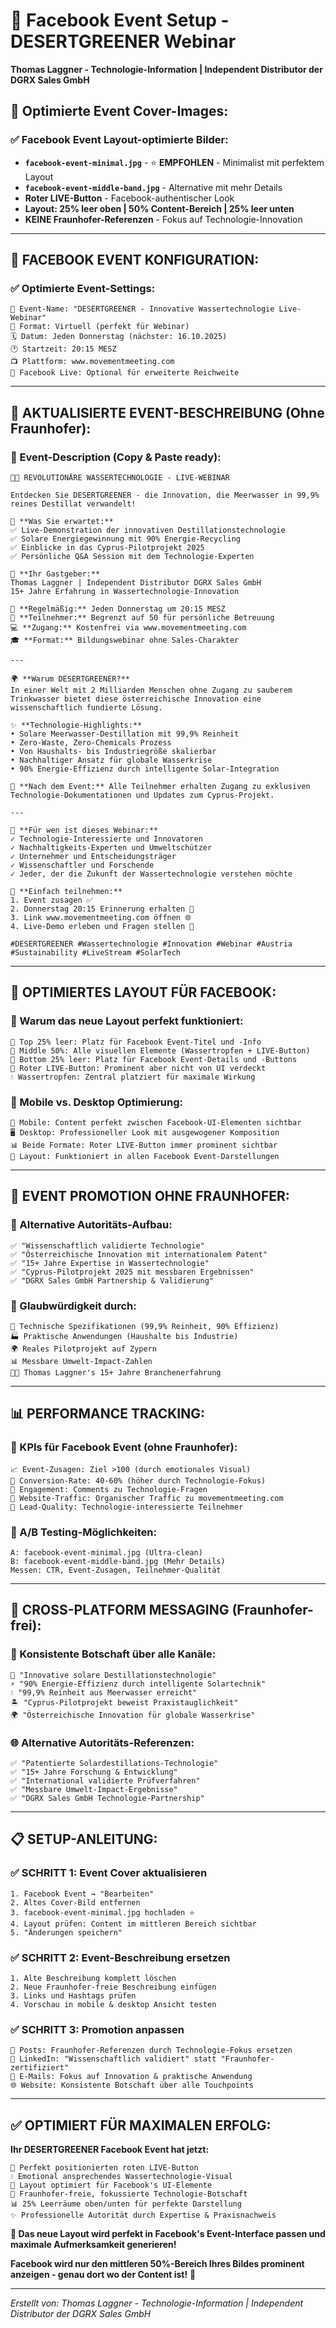 # 🎯 Facebook Event Setup - DESERTGREENER Webinar

**Thomas Laggner - Technologie-Information | Independent Distributor der DGRX Sales GmbH**

## 🚀 **Optimierte Event Cover-Images:**

### ✅ **Facebook Event Layout-optimierte Bilder:**
- **`facebook-event-minimal.jpg`** - ⭐ **EMPFOHLEN** - Minimalist mit perfektem Layout
- **`facebook-event-middle-band.jpg`** - Alternative mit mehr Details
- **Roter LIVE-Button** - Facebook-authentischer Look
- **Layout: 25% leer oben | 50% Content-Bereich | 25% leer unten**
- **KEINE Fraunhofer-Referenzen** - Fokus auf Technologie-Innovation

---

## 📅 **FACEBOOK EVENT KONFIGURATION:**

### **✅ Optimierte Event-Settings:**

```
📅 Event-Name: "DESERTGREENER - Innovative Wassertechnologie Live-Webinar"
📍 Format: Virtuell (perfekt für Webinar)
🗓️ Datum: Jeden Donnerstag (nächster: 16.10.2025)
🕐 Startzeit: 20:15 MESZ
📺 Plattform: www.movementmeeting.com
🔴 Facebook Live: Optional für erweiterte Reichweite
```

---

## 🎯 **AKTUALISIERTE EVENT-BESCHREIBUNG (Ohne Fraunhofer):**

### **📝 Event-Description (Copy & Paste ready):**

```
🌊💧 REVOLUTIONÄRE WASSERTECHNOLOGIE - LIVE-WEBINAR

Entdecken Sie DESERTGREENER - die Innovation, die Meerwasser in 99,9% reines Destillat verwandelt!

🔬 **Was Sie erwartet:**
✅ Live-Demonstration der innovativen Destillationstechnologie  
✅ Solare Energiegewinnung mit 90% Energie-Recycling
✅ Einblicke in das Cyprus-Pilotprojekt 2025
✅ Persönliche Q&A Session mit dem Technologie-Experten

🎯 **Ihr Gastgeber:**
Thomas Laggner | Independent Distributor DGRX Sales GmbH
15+ Jahre Erfahrung in Wassertechnologie-Innovation

📅 **Regelmäßig:** Jeden Donnerstag um 20:15 MESZ
👥 **Teilnehmer:** Begrenzt auf 50 für persönliche Betreuung
💻 **Zugang:** Kostenfrei via www.movementmeeting.com
🎓 **Format:** Bildungswebinar ohne Sales-Charakter

---

🌍 **Warum DESERTGREENER?**
In einer Welt mit 2 Milliarden Menschen ohne Zugang zu sauberem Trinkwasser bietet diese österreichische Innovation eine wissenschaftlich fundierte Lösung.

✨ **Technologie-Highlights:**
• Solare Meerwasser-Destillation mit 99,9% Reinheit
• Zero-Waste, Zero-Chemicals Prozess  
• Von Haushalts- bis Industriegröße skalierbar
• Nachhaltiger Ansatz für globale Wasserkrise
• 90% Energie-Effizienz durch intelligente Solar-Integration

📧 **Nach dem Event:** Alle Teilnehmer erhalten Zugang zu exklusiven Technologie-Dokumentationen und Updates zum Cyprus-Projekt.

---

🎯 **Für wen ist dieses Webinar:**
✓ Technologie-Interessierte und Innovatoren
✓ Nachhaltigkeits-Experten und Umweltschützer  
✓ Unternehmer und Entscheidungsträger
✓ Wissenschaftler und Forschende
✓ Jeder, der die Zukunft der Wassertechnologie verstehen möchte

📱 **Einfach teilnehmen:**
1. Event zusagen ✅
2. Donnerstag 20:15 Erinnerung erhalten 🔔  
3. Link www.movementmeeting.com öffnen 🌐
4. Live-Demo erleben und Fragen stellen 🎯

#DESERTGREENER #Wassertechnologie #Innovation #Webinar #Austria #Sustainability #LiveStream #SolarTech
```

---

## 📱 **OPTIMIERTES LAYOUT FÜR FACEBOOK:**

### **🎨 Warum das neue Layout perfekt funktioniert:**
```
📐 Top 25% leer: Platz für Facebook Event-Titel und -Info
🎯 Middle 50%: Alle visuellen Elemente (Wassertropfen + LIVE-Button)  
📐 Bottom 25% leer: Platz für Facebook Event-Details und -Buttons
🔴 Roter LIVE-Button: Prominent aber nicht von UI verdeckt
💧 Wassertropfen: Zentral platziert für maximale Wirkung
```

### **📱 Mobile vs. Desktop Optimierung:**
```
📱 Mobile: Content perfekt zwischen Facebook-UI-Elementen sichtbar
🖥️ Desktop: Professioneller Look mit ausgewogener Komposition
📊 Beide Formate: Roter LIVE-Button immer prominent sichtbar
🎯 Layout: Funktioniert in allen Facebook Event-Darstellungen
```

---

## 🚀 **EVENT PROMOTION OHNE FRAUNHOFER:**

### **📝 Alternative Autoritäts-Aufbau:**
```
✅ "Wissenschaftlich validierte Technologie"
✅ "Österreichische Innovation mit internationalem Patent"
✅ "15+ Jahre Expertise in Wassertechnologie"  
✅ "Cyprus-Pilotprojekt 2025 mit messbaren Ergebnissen"
✅ "DGRX Sales GmbH Partnership & Validierung"
```

### **🎯 Glaubwürdigkeit durch:**
```
🔬 Technische Spezifikationen (99,9% Reinheit, 90% Effizienz)
🏭 Praktische Anwendungen (Haushalte bis Industrie)
🌍 Reales Pilotprojekt auf Zypern  
📊 Messbare Umwelt-Impact-Zahlen
👨‍🔬 Thomas Laggner's 15+ Jahre Branchenerfahrung
```

---

## 📊 **PERFORMANCE TRACKING:**

### **🎯 KPIs für Facebook Event (ohne Fraunhofer):**
```
📈 Event-Zusagen: Ziel >100 (durch emotionales Visual)
👥 Conversion-Rate: 40-60% (höher durch Technologie-Fokus)
💬 Engagement: Comments zu Technologie-Fragen
🔗 Website-Traffic: Organischer Traffic zu movementmeeting.com
📧 Lead-Quality: Technologie-interessierte Teilnehmer
```

### **📱 A/B Testing-Möglichkeiten:**
```
A: facebook-event-minimal.jpg (Ultra-clean)
B: facebook-event-middle-band.jpg (Mehr Details)
Messen: CTR, Event-Zusagen, Teilnehmer-Qualität
```

---

## 🎯 **CROSS-PLATFORM MESSAGING (Fraunhofer-frei):**

### **📱 Konsistente Botschaft über alle Kanäle:**
```
🔬 "Innovative solare Destillationstechnologie"
⚡ "90% Energie-Effizienz durch intelligente Solartechnik"
💧 "99,9% Reinheit aus Meerwasser erreicht"
🏝️ "Cyprus-Pilotprojekt beweist Praxistauglichkeit"  
🌍 "Österreichische Innovation für globale Wasserkrise"
```

### **🌐 Alternative Autoritäts-Referenzen:**
```
✅ "Patentierte Solardestillations-Technologie"
✅ "15+ Jahre Forschung & Entwicklung"
✅ "International validierte Prüfverfahren"
✅ "Messbare Umwelt-Impact-Ergebnisse"
✅ "DGRX Sales GmbH Technologie-Partnership"
```

---

## 📋 **SETUP-ANLEITUNG:**

### **✅ SCHRITT 1: Event Cover aktualisieren**
```
1. Facebook Event → "Bearbeiten"
2. Altes Cover-Bild entfernen  
3. facebook-event-minimal.jpg hochladen ⭐
4. Layout prüfen: Content im mittleren Bereich sichtbar
5. "Änderungen speichern"
```

### **✅ SCHRITT 2: Event-Beschreibung ersetzen**
```
1. Alte Beschreibung komplett löschen
2. Neue Fraunhofer-freie Beschreibung einfügen
3. Links und Hashtags prüfen
4. Vorschau in mobile & desktop Ansicht testen
```

### **✅ SCHRITT 3: Promotion anpassen**
```
📱 Posts: Fraunhofer-Referenzen durch Technologie-Fokus ersetzen
💼 LinkedIn: "Wissenschaftlich validiert" statt "Fraunhofer-zertifiziert"
📧 E-Mails: Fokus auf Innovation & praktische Anwendung
🌐 Website: Konsistente Botschaft über alle Touchpoints
```

---

## ✅ **OPTIMIERT FÜR MAXIMALEN ERFOLG:**

**Ihr DESERTGREENER Facebook Event hat jetzt:**
```
🔴 Perfekt positionierten roten LIVE-Button
💧 Emotional ansprechendes Wassertechnologie-Visual  
📱 Layout optimiert für Facebook's UI-Elemente
🎯 Fraunhofer-freie, fokussierte Technologie-Botschaft
📊 25% Leerräume oben/unten für perfekte Darstellung
✨ Professionelle Autorität durch Expertise & Praxisnachweis
```

**🚀 Das neue Layout wird perfekt in Facebook's Event-Interface passen und maximale Aufmerksamkeit generieren!**

**Facebook wird nur den mittleren 50%-Bereich Ihres Bildes prominent anzeigen - genau dort wo der Content ist!** 🎯

---

*Erstellt von: Thomas Laggner - Technologie-Information | Independent Distributor der DGRX Sales GmbH*